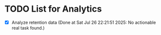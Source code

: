 # TODO List for Analytics

- [x] Analyze retention data  (Done at Sat Jul 26 22:21:51 2025: No actionable real task found.)